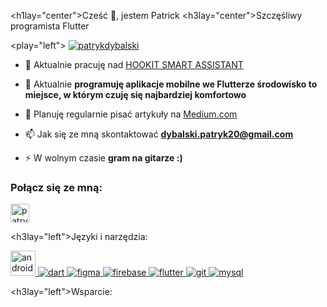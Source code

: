 <h1lay="center">Cześć 👋, jestem Patrick</h1>
<h3lay="center">Szczęśliwy programista Flutter</h3>

<play="left"> <a href="https: //twitter.com/patrykdybalski" target="blank"><img src="https://img.shields.io/twitter/follow/patrykdybalski?logo=twitter&style=for-the-badge" alt="patrykdybalski" /></a> </p>

- 🔭 Aktualnie pracuję nad [HOOKIT SMART ASSISTANT](https://github.com/patrykdybalski/smart_assistant)

- 🌱 Aktualnie **programuję aplikacje mobilne we Flutterze środowisko to miejsce, w którym czuję się najbardziej komfortowo**

- 📝 Planuję regularnie pisać artykuły na [Medium.com](Medium.com)

- 📫 Jak się ze mną skontaktować **dybalski.patryk20@gmail.com**

- ⚡ W wolnym czasie **gram na gitarze :)**

<h3 wyrównaj="left">Połącz się ze mną:</h3>
<p wyrównanie="left">
<a href="https://twitter.com/patrykdybalski" target ="blank"><imglay="center" src="https://raw.githubusercontent.com/rahuldkjain/github-profile-readme-generator/master/src/images/icons/Social/twitter.svg" alt ="patrykdybalski" wysokość="30" szerokość="40" /></a>
<a href="https://linkedin.com/in/patryk-dybalski-55aa97262" target="blank"><img wyrównaj ="center" src="https://raw.githubusercontent.com/rahuldkjain/github-profile-readme-generator/master/src/images/icons/Social/linked-in-alt.svg" alt="patryk- dybalski-55aa97262" height="30" szerokość="40" /></a>
</p>

<h3lay="left">Języki i narzędzia:</h3>
<p array="left"> <a href="https://developer.android.com" target="_blank" rel="noreferrer"> <img src="https://raw.githubusercontent.com/devicons /devicon/master/icons/android/android-original-wordmark.svg" alt="android" szerokość="40" height="40"/> </a> <a href="https://dart.dev " target="_blank" rel="noreferrer"> <img src="https://www.vectorlogo.zone/logos/dartlang/dartlang-icon.svg" alt="dart" szerokość="40" wysokość=" 40"/> </a> <a href="https://www.figma.com/" target="_blank" rel="noreferrer"> <img src="https://www.vectorlogo.zone/ logos/figma/figma-icon.svg" alt="figma" szerokość="40" wysokość="40"/> </a> <a href="https://firebase.google.com/" target=" _blank" rel="noreferrer"> <img src="https://www.vectorlogo.zone/logos/firebase/firebase-icon.svg" alt="firebase" szerokość="40" wysokość="40"/> </a> <a href="https://flutter.dev" target="_blank" rel="noreferrer"> <img src="https://www.vectorlogo.zone/logos/flutterio/flutterio-icon .svg" alt="flutter" szerokość="40" wysokość="40"/> </a> <a href="https://git-scm.com/" target="_blank" rel="noreferrer" > <img src="https://www.vectorlogo.zone/logos/git-scm/git-scm-icon.svg" alt="git" szerokość="40" wysokość="40"/> </a > <a href="https://www.mysql.com/" target="_blank" rel="noreferrer"> <img src="https://raw.githubusercontent.com/devicons/devicon/master/icons /mysql/mysql-original-wordmark.svg" alt="mysql" szerokość="40" wysokość="40"/> </a> </p>

<h3lay="left">Wsparcie:</h3>
<p> <a href="https://www.buymeacoffee.com/patrykdybalski"> <imglay="left" src="https://cdn .buymeacoffee.com/buttons/v2/default-yellow.png" height="50" szerokość="210" alt="patrykdybalski" /></a> </p><br> <br>

<p><imglay="center" src="https://github-readme-streak-stats.herokuapp.com/?user=patrykdybalski&" alt="patrykdybalski" /></p>
